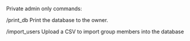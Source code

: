 Private admin only commands:

/print_db
    Print the database to the owner.

/import_users
    Upload a CSV to import group members into the database

